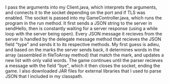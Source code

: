 I pass the arguments into my Client.java, which interprets the arguments, and connects it to the socket depending on the port and if TLS was enabled.
The socket is passed into my GameController.java, which runs the program in the run method. 
It first sends a JSON string to the server in sendHello, then is constantly waiting for a server response (using a while loop with the server being open). 
Every JSON message it recieves from the server is handled by the delegate message method that recieves the JSON field "type" and sends it to its respective methods. 
My first guess is adieu, and based on the marks the server sends back, it determines words in the array (assembled in fileToArray method) that match the mark, and updates a new list with only valid words.
The game continues until the parser recieves a message with the field "bye", which it then closes the socket, ending the game.
I also downloaded JAR files for external libraries that I used to parse JSON that I included in my classpath.